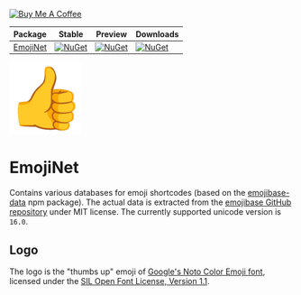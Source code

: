 [![Buy Me A Coffee](https://img.shields.io/badge/Support_me-Buy_me_a_coffee-yellow)](https://www.buymeacoffee.com/cptwesley)
  
| Package           | Stable | Preview | Downloads |
|-------------------|--------|---------|-----------|
| [EmojiNet](https://www.nuget.org/packages/EmojiNet) | [![NuGet](https://img.shields.io/nuget/v/EmojiNet.svg)](https://www.nuget.org/packages/EmojiNet) | [![NuGet](https://img.shields.io/nuget/vpre/EmojiNet.svg)](https://www.nuget.org/packages/EmojiNet/absoluteLatest) | [![NuGet](https://img.shields.io/nuget/dt/EmojiNet.svg)](https://www.nuget.org/packages/EmojiNet) |

[![EmojiNet](https://raw.githubusercontent.com/CptWesley/EmojiNet/main/logo_128x128.png)](https://github.com/CptWesley/EmojiNet)

# EmojiNet
Contains various databases for emoji shortcodes (based on the [emojibase-data](https://www.npmjs.com/package/emojibase-data) npm package).
The actual data is extracted from the [emojibase GitHub repository](https://github.com/milesj/emojibase) under MIT license.
The currently supported unicode version is `16.0`.

## Logo
The logo is the "thumbs up" emoji of [Google's Noto Color Emoji font](https://fonts.google.com/noto/specimen/Noto+Color+Emoji), licensed under the [SIL Open Font License, Version 1.1](https://openfontlicense.org/open-font-license-official-text/).
